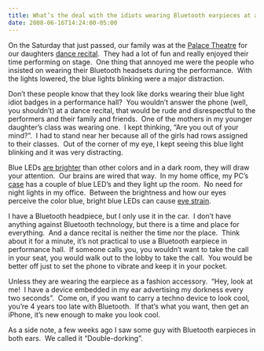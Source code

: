 ```yaml
---
title: What’s the deal with the idiots wearing Bluetooth earpieces at a dance recital?
date: 2008-06-16T14:24:00-05:00
---
```

</p> 

On the Saturday that just passed, our family was at the [Palace Theatre](http://www.palacealbany.com/) for our daughters [dance recital](http://www.eleanorschoolofthedance.com/).  They had a lot of fun and really enjoyed their time performing on stage.  One thing that annoyed me were the people who insisted on wearing their Bluetooth headsets during the performance.  With the lights lowered, the blue lights blinking were a major distraction.

Don’t these people know that they look like dorks wearing their blue light idiot badges in a performance hall?  You wouldn’t answer the phone (well, you shouldn’t) at a dance recital, that would be rude and disrespectful to the performers and their family and friends.  One of the mothers in my younger daughter’s class was wearing one.  I kept thinking, “Are you out of your mind?”.  I had to stand near her because all of the girls had rows assigned to their classes.  Out of the corner of my eye, I kept seeing this blue light blinking and it was very distracting.

Blue LEDs [are brighter](http://www.dcontinuum.com/content/news.php?id=209 "Backlash Brews Over Blue LEDs") than other colors and in a dark room, they will draw your attention.  Our brains are wired that way.  In my home office, my PC’s [case](http://www.antec.com/us/productDetails.php?ProdID=15139) has a couple of blue LED’s and they light up the room.  No need for night lights in my office.  Between the brightness and how our eyes perceive the color blue, bright blue LEDs can cause [eye strain](http://texyt.com/bright+blue+leds+annoyance+health+risks).

I have a Bluetooth headpiece, but I only use it in the car.  I don’t have anything against Bluetooth technology, but there is a time and place for everything.  And a dance recital is neither the time nor the place.  Think about it for a minute, it’s not practical to use a Bluetooth earpiece in performance hall.  If someone calls you, you wouldn’t want to take the call in your seat, you would walk out to the lobby to take the call.  You would be better off just to set the phone to vibrate and keep it in your pocket.</p> </p> 

Unless they are wearing the earpiece as a fashion accessory.  “Hey, look at me!  I have a device embedded in my ear advertising my dorkness every two seconds”.  Come on, if you want to carry a techno device to look cool, you’re 4 years too late with Bluetooth.  If that’s what you want, then get an iPhone, it’s new enough to make you look cool.  

As a side note, a few weeks ago I saw some guy with Bluetooth earpieces in both ears.  We called it “Double-dorking”.
